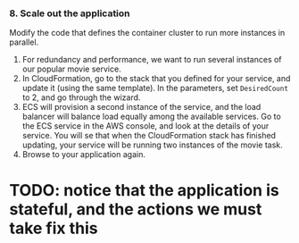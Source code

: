### 8. Scale out the application

Modify the code that defines the container cluster to run more instances in parallel.

1. For redundancy and performance, we want to run several instances of our popular movie service.
2. In CloudFormation, go to the stack that you defined for your service, and update it (using the same template). In the parameters, set `DesiredCount` to 2, and go through the wizard.
3. ECS will provision a second instance of the service, and the load balancer will balance load equally among the available services. Go to the ECS service in the AWS console, and look at the details of your service. You will se that when the CloudFormation stack has finished updating, your service will be running two instances of the movie task.
4. Browse to your application again.
# TODO: notice that the application is stateful, and the actions we must take fix this